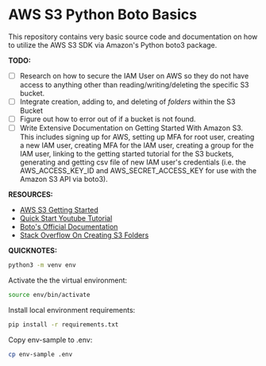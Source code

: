 # AWS S3 Python Boto Basics

This repository contains very basic source code and documentation on how to utilize the AWS S3 SDK via Amazon's Python boto3 package.

**TODO:**

- [ ] Research on how to secure the IAM User on AWS so they do not have access
      to anything other than reading/writing/deleting the specific S3 bucket.
- [ ] Integrate creation, adding to, and deleting of <em>folders</em> within the
      S3 Bucket
- [ ] Figure out how to error out of if a bucket is not found.
- [ ] Write Extensive Documentation on Getting Started With Amazon S3. This
      includes signing up for AWS, setting up MFA for root user, creating a new IAM
      user, creating MFA for the IAM user, creating a group for the IAM user, linking
      to the getting started tutorial for the S3 buckets, generating and getting csv
      file of new IAM user's credentials (i.e. the AWS_ACCESS_KEY_ID and
      AWS_SECRET_ACCESS_KEY for use with the Amazon S3 API via boto3).

**RESOURCES:**

- [AWS S3 Getting Started](https://aws.amazon.com/s3/getting-started/)
- [Quick Start Youtube Tutorial](https://boto3.amazonaws.com/v1/documentation/api/latest/index.html)
- [Boto's Official Documentation](https://boto3.amazonaws.com/v1/documentation/api/latest/index.html)
- [Stack Overflow On Creating S3 Folders](https://stackoverflow.com/questions/1939743/amazon-s3-boto-how-to-create-a-folder)

**QUICKNOTES:**

```sh
python3 -m venv env
```

Activate the the virtual environment:

```sh
source env/bin/activate
```

Install local environment requirements:

```sh
pip install -r requirements.txt
```

Copy env-sample to .env:

```sh
cp env-sample .env
```
